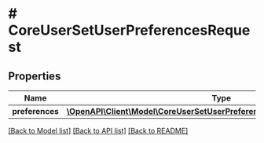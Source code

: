 # # CoreUserSetUserPreferencesRequest

## Properties

Name | Type | Description | Notes
------------ | ------------- | ------------- | -------------
**preferences** | [**\OpenAPI\Client\Model\CoreUserSetUserPreferencesRequestPreferencesInner[]**](CoreUserSetUserPreferencesRequestPreferencesInner.md) |  |

[[Back to Model list]](../../README.md#models) [[Back to API list]](../../README.md#endpoints) [[Back to README]](../../README.md)
